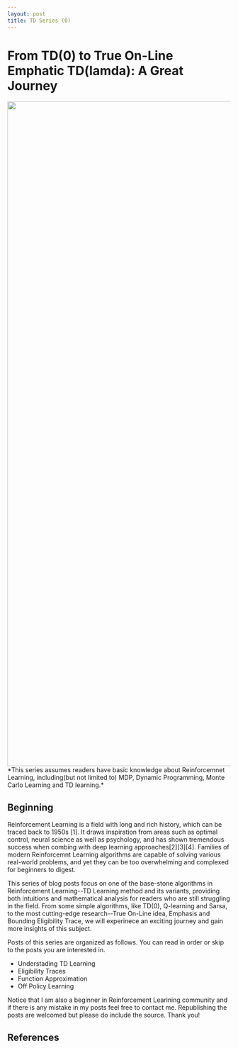 ```yaml
---
layout: post
title: TD Series (0)
---
```


# From TD(0) to True On-Line Emphatic TD(lamda): A Great Journey
<div align=center>
<img src="{{ site.baseurl }}/img/2017-07-27-TD-learning/drl-landscape.jpeg" width="4000" height="1500" />
</div>
*This series assumes readers have basic knowledge about Reinforcemnet Learning, including(but not limited to) MDP, Dynamic Programming, Monte Carlo Learning and TD learning.*

## Beginning
Reinforcement Learning is a field with long and rich history, which can be traced back to 1950s [1]. It draws inspiration from areas such as optimal control, neural science as well as psychology, and has shown tremendous success when combing with deep learning approaches[2][3][4]. Families of modern Reinforcemnt Learning algorithms are capable of solving various real-world problems, and yet they can be too overwhelming and complexed for beginners to digest.

This series of blog posts focus on one of the base-stone algorithms in Reinforcement Learning--TD Learning method and its variants, providing both intuitions and mathematical analysis for readers who are still struggling in the field. From some simple algorithms, like TD(0), Q-learning and Sarsa, to the most cutting-edge research--True On-Line idea, Emphasis and Bounding Eligibility Trace, we will experinece an exciting journey and gain more insights of this subject.

Posts of this series are organized as follows. You can read in order or skip to the posts you are interested in.
- Understading TD Learning
- Eligibility Traces
- Function Approximation
- Off Policy Learning

Notice that I am also a beginner in Reinforcement Learining community and if there is any mistake in my posts feel free to contact me. Republishing the posts are welcomed but please do include the source. Thank you!

## References
